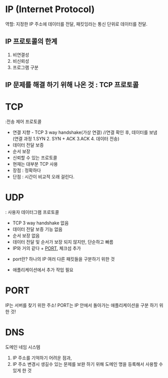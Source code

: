 # IP (Internet Protocol)

역할: 지정한 IP 주소에 데이터를 전달, 패킷잉라는 통신 단위로 데이터를 전달.

## IP 프로토콜의 한계
1. 비연결성  
2. 비신뢰성  
3. 프로그램 구분  

## IP 문제를 해결 하기 위해 나온 것 : TCP 프로토콜

# TCP  
:전송 제어 프로토콜

* 연결 지향 - TCP 3 way handshake(가상 연결)  //연결 확인 후, 데이터를 보냄  
(연결 과정 1.SYN 2. SYN + ACK 3.ACK 4. 데이터 전송)
* 데이터 전달 보증
* 순서 보장
* 신뢰할 수 있는 프로토콜
* 현재는 대부분 TCP 사용
* 장점 : 정확하다
* 단점 : 시간이 비교적 오래 걸린다.

# UDP
: 사용자 데이터그램 프로토콜 

* TCP 3 way handshake 없음
* 데이터 전달 보증 기능 없음
* 순서 보장 없음
* 데이터 전달 및 순서가 보장 되지 않지만, 단순하고 빠름
* IP와 거의 같다 + <U>PORT</U>, 체크섬 추가  
- port란? 하나의 IP 여러 다른 패킷들을 구분하기 위한 것
* 애플리케이션에서 추가 작업 필요

# PORT
IP는 서버를 찾기 위한 주소!
PORT는 IP 안에서 돌아가는 애플리케이션을 구분 하기 위한 것!

# DNS
도메인 네임 시스템 
1. IP 주소를 기억하기 어려운 점과, 
2. IP 주소 변경시 생길수 있는 문제를 보완 하기 위해 도메인 명을 등록해서 사용할 수 있게 한 것

